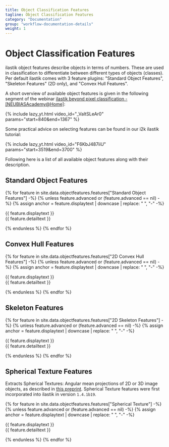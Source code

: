 ```yaml
---
title: Object Classification Features
tagline: Object Classification Features
category: "Documentation"
group: "workflow-documentation-details"
weight: 1
---
```


# Object Classification Features

ilastik object features describe objects in terms of numbers.
These are used in classification to differentiate between different types of objects (classes).
Per default ilastik comes with 3 feature plugins: "Standard Object Features", "Skeleton Features" (2D only), and "Convex Hull Features".

A short overview of available object features is given in the following segment of the webinar [ilastik beyond pixel classification - [NEUBIASAcademy@Home]](https://youtu.be/_ValtSLeAr0):

{% include lazy_yt.html video_id="\_ValtSLeAr0" params="start=840&end=1367" %}

Some practical advice on selecting features can be found in our i2k ilastik tutorial:

{% include lazy_yt.html video_id="F6KbJ487iiU" params="start=3519&end=3700" %}

Following here is a list of all available object features along with their description.

## Standard Object Features

{% for feature in site.data.objectfeatures.features["Standard Object Features"] -%}
{% unless feature.advanced or (feature.advanced == nil) -%}
{% assign anchor = feature.displaytext | downcase | replace: " ", "-" -%}
<div class="feature-card">
    <div class="feature-header" id="{{ anchor }}">{{ feature.displaytext }}</div>
    <div class="feature-description">{{ feature.detailtext }}</div>
</div>

{% endunless %}
{% endfor %}

## Convex Hull Features

{% for feature in site.data.objectfeatures.features["2D Convex Hull Features"] -%}
{% unless feature.advanced or (feature.advanced == nil) -%}
{% assign anchor = feature.displaytext | downcase | replace: " ", "-" -%}
<div class="feature-card">
    <div class="feature-header" id="{{ anchor }}">{{ feature.displaytext }}</div>
    <div class="feature-description">{{ feature.detailtext }}</div>
</div>

{% endunless %}
{% endfor %}

## Skeleton Features

{% for feature in site.data.objectfeatures.features["2D Skeleton Features"] -%}
{% unless feature.advanced or (feature.advanced == nil) -%}
{% assign anchor = feature.displaytext | downcase | replace: " ", "-" -%}
<div class="feature-card">
    <div class="feature-header" id="{{ anchor }}">{{ feature.displaytext }}</div>
    <div class="feature-description">{{ feature.detailtext }}</div>
</div>

{% endunless %}
{% endfor %}


## Spherical Texture Features

Extracts Spherical Textures: Angular mean projections of 2D or 3D image objects, as described in [this preprint](https://www.biorxiv.org/content/10.1101/2024.07.25.605050v1.full).
Spherical Texture features were first incorporated into ilastik in version `1.4.1b19`.

{% for feature in site.data.objectfeatures.features["Spherical Texture"] -%}
{% unless feature.advanced or (feature.advanced == nil) -%}
{% assign anchor = feature.displaytext | downcase | replace: " ", "-" -%}
<div class="feature-card">
    <div class="feature-header" id="{{ anchor }}">{{ feature.displaytext }}</div>
    <div class="feature-description">{{ feature.detailtext }}</div>
</div>

{% endunless %}
{% endfor %}
